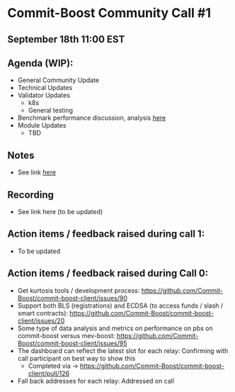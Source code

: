 # Commit-Boost Community Call #1
## September 18th 11:00 EST
## Agenda (WIP):
- General Community Update
- Technical Updates
- Validator Updates 
  - k8s
  - General testing 
- Benchmark performance discussion, analysis [here](https://github.com/Commit-Boost/commit-boost-client/tree/main/benches/pbs)
- Module Updates
  - TBD

## Notes
- See link [here](https://docs.google.com/document/d/1-UpILcKmwXWiBz7E3MO9H8raK9Cq0KWddkMjT8RltJo/edit#heading=h.2whbk0my4lq5)

## Recording
- See link here (to be updated)

## Action items / feedback raised during call 1:
- To be updated

## Action items / feedback raised during Call 0:
- Get kurtosis tools / development process: https://github.com/Commit-Boost/commit-boost-client/issues/90
- Support both BLS (registrations) and ECDSA (to access funds / slash / smart contracts): https://github.com/Commit-Boost/commit-boost-client/issues/20
- Some type of data analysis and metrics on performance on pbs on commit-boost versus mev-boost: https://github.com/Commit-Boost/commit-boost-client/issues/95
- The dashboard can reflect the latest slot for each relay: Confirming with call participant on best way to show this
  - Completed via -> https://github.com/Commit-Boost/commit-boost-client/pull/126     
- Fall back addresses for each relay: Addressed on call
